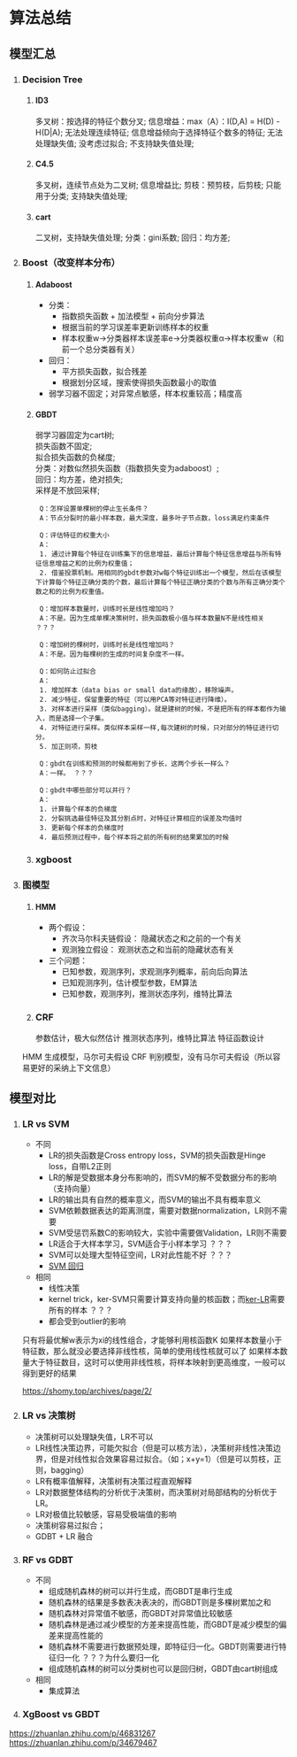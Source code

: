 # 算法总结
## 模型汇总
1. ### Decision Tree
	1. #### ID3
		多叉树：按选择的特征个数分叉;
		信息增益：max（A）：I(D,A) = H(D) - H(D|A);
		无法处理连续特征;
		信息增益倾向于选择特征个数多的特征;
		无法处理缺失值;
		没考虑过拟合;
		不支持缺失值处理;
	2. #### C4.5
		多叉树，连续节点处为二叉树;
		信息增益比;
		剪枝：预剪枝，后剪枝;
		只能用于分类;
		支持缺失值处理;
	3. #### cart
		二叉树，支持缺失值处理;
		分类：gini系数;
		回归：均方差;
2. ### Boost（改变样本分布）
	1. #### Adaboost
		* 分类：
			* 指数损失函数 + 加法模型 + 前向分步算法
			* 根据当前的学习误差率更新训练样本的权重
			* 样本权重w->分类器样本误差率e->分类器权重α->样本权重w（和前一个总分类器有关）
		* 回归：
			* 平方损失函数，拟合残差
			* 根据划分区域，搜索使得损失函数最小的取值 
		* 弱学习器不固定；对异常点敏感，样本权重较高；精度高  
	2. #### GBDT
		弱学习器固定为cart树;  
		损失函数不固定;  
		拟合损失函数的负梯度;  
		分类：对数似然损失函数（指数损失变为adaboost）;  
		回归：均方差，绝对损失;  
		采样是不放回采样; 
		
			Q：怎样设置单棵树的停止生长条件？  
			A：节点分裂时的最小样本数，最大深度，最多叶子节点数，loss满足约束条件  

			Q：评估特征的权重大小  
			A：  
			1. 通过计算每个特征在训练集下的信息增益，最后计算每个特征信息增益与所有特征信息增益之和的比例为权重值；  
			2. 借鉴投票机制。用相同的gbdt参数对w每个特征训练出一个模型，然后在该模型下计算每个特征正确分类的个数，最后计算每个特征正确分类的个数与所有正确分类个数之和的比例为权重值。  

			Q：增加样本数量时，训练时长是线性增加吗？  
			A：不是。因为生成单棵决策树时，损失函数极小值与样本数量N不是线性相关  ？？？  

			Q：增加树的棵树时，训练时长是线性增加吗？  
			A：不是。因为每棵树的生成的时间复杂度不一样。   

			Q：如何防止过拟合  
			A：  
			1. 增加样本（data bias or small data的缘故），移除噪声。  
			2. 减少特征，保留重要的特征（可以用PCA等对特征进行降维）。  
			3. 对样本进行采样（类似bagging）。就是建树的时候，不是把所有的样本都作为输入，而是选择一个子集。  
			4. 对特征进行采样。类似样本采样一样,每次建树的时候，只对部分的特征进行切分。  
			5. 加正则项，剪枝  

			Q：gbdt在训练和预测的时候都用到了步长，这两个步长一样么？  
			A：一样。 ？？？  

			Q：gbdt中哪些部分可以并行？  
			A：  
			1. 计算每个样本的负梯度  
			2. 分裂挑选最佳特征及其分割点时，对特征计算相应的误差及均值时  
			3. 更新每个样本的负梯度时  
			4. 最后预测过程中，每个样本将之前的所有树的结果累加的时候  
		
	3. ### xgboost

3. ### 图模型
	1. #### HMM
		* 两个假设：
			* 齐次马尔科夫链假设：
			隐藏状态之和之前的一个有关
			* 观测独立假设：
			观测状态之和当前的隐藏状态有关
		* 三个问题：
			* 已知参数，观测序列，求观测序列概率，前向后向算法
			* 已知观测序列，估计模型参数，EM算法
			* 已知参数，观测序列，推测状态序列，维特比算法
	2. ### CRF
		参数估计，极大似然估计
		推测状态序列，维特比算法
		特征函数设计

	HMM	生成模型，马尔可夫假设
	CRF 判别模型，没有马尔可夫假设（所以容易更好的采纳上下文信息）

## 模型对比
1. ### LR vs SVM
	* 不同
		* LR的损失函数是Cross entropy loss，SVM的损失函数是Hinge loss，自带L2正则
		* LR的解是受数据本身分布影响的，而SVM的解不受数据分布的影响（支持向量）
		* LR的输出具有自然的概率意义，而SVM的输出不具有概率意义
		* SVM依赖数据表达的距离测度，需要对数据normalization，LR则不需要
		* SVM受惩罚系数C的影响较大，实验中需要做Validation，LR则不需要
		* LR适合于大样本学习，SVM适合于小样本学习 ？？？
		* SVM可以处理大型特征空间，LR对此性能不好 ？？？
		* [SVM 回归](https://shomy.top/2017/03/09/support-vector-regression/) 
	* 相同
		* 线性决策
		* kernel trick，ker-SVM只需要计算支持向量的核函数；而[ker-LR](https://shomy.top/2017/03/07/kernel-lr/)需要所有的样本 ？？？
		* 都会受到outlier的影响

	只有将最优解w表示为xi的线性组合，才能够利用核函数K
	如果样本数量小于特征数，那么就没必要选择非线性核，简单的使用线性核就可以了
	如果样本数量大于特征数目，这时可以使用非线性核，将样本映射到更高维度，一般可以得到更好的结果

	<https://shomy.top/archives/page/2/>

2. ### LR vs 决策树
	* 决策树可以处理缺失值，LR不可以
	* LR线性决策边界，可能欠拟合（但是可以核方法），决策树非线性决策边界，但是对线性拟合效果容易过拟合。（如；x+y=1）（但是可以剪枝，正则，bagging）
	* LR有概率值解释，决策树有决策过程直观解释
	* LR对数据整体结构的分析优于决策树，而决策树对局部结构的分析优于LR。
	* LR对极值比较敏感，容易受极端值的影响
	* 决策树容易过拟合；
	* GDBT + LR 融合

3. ### RF vs GDBT
	* 不同
		* 组成随机森林的树可以并行生成，而GBDT是串行生成
		* 随机森林的结果是多数表决表决的，而GBDT则是多棵树累加之和
		* 随机森林对异常值不敏感，而GBDT对异常值比较敏感
		* 随机森林是通过减少模型的方差来提高性能，而GBDT是减少模型的偏差来提高性能的
		* 随机森林不需要进行数据预处理，即特征归一化。GBDT则需要进行特征归一化 ？？？为什么要归一化
		* 组成随机森林的树可以分类树也可以是回归树，GBDT由cart树组成
	* 相同
		* 集成算法

4. ### XgBoost vs GBDT


<https://zhuanlan.zhihu.com/p/46831267>  
<https://zhuanlan.zhihu.com/p/34679467>
